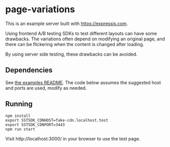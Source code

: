 # page-variations

This is an example server built with https://expressjs.com.

Using frontend A/B testing SDKs to test different layouts can have some
drawbacks. The variations often depend on modifying an original page, and there
can be flickering when the content is changed after loading.

By using server side testing, these drawbacks can be avoided.

## Dependencies

See [the examples README](../README.md). The code below assumes the suggested
host and ports are used, modify as needed.

## Running

```shell
npm install
export SSTSDK_CDNHOST=fake-cdn.localhost.test
export SSTSDK_CDNPORT=3443
npm run start
```

Visit http://localhost:3000/ in your browser to use the test page.
